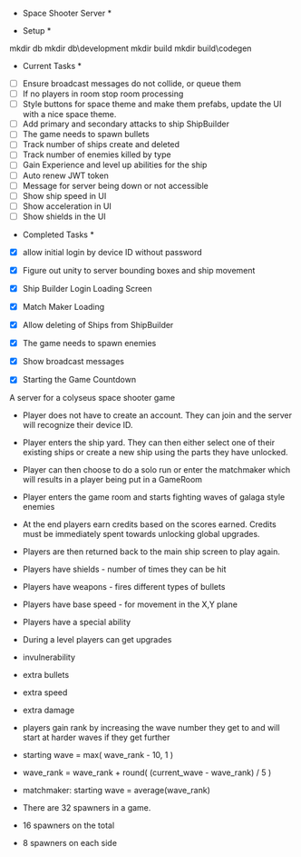 * Space Shooter Server *

* Setup *

mkdir db
mkdir db\development
mkdir build
mkdir build\codegen

* Current Tasks *

- [ ] Ensure broadcast messages do not collide, or queue them
- [ ] If no players in room stop room processing
- [ ] Style buttons for space theme and make them prefabs, update the UI with a nice space theme.
- [ ] Add primary and secondary attacks to ship ShipBuilder
- [ ] The game needs to spawn bullets
- [ ] Track number of ships create and deleted
- [ ] Track number of enemies killed by type
- [ ] Gain Experience and level up abilities for the ship
- [ ] Auto renew JWT token
- [ ] Message for server being down or not accessible
- [ ] Show ship speed in UI
- [ ] Show acceleration in UI
- [ ] Show shields in the UI

* Completed Tasks *

- [x] allow initial login by device ID without password
- [x] Figure out unity to server bounding boxes and ship movement
- [x] Ship Builder Login Loading Screen
- [x] Match Maker Loading
- [x] Allow deleting of Ships from ShipBuilder
- [x] The game needs to spawn enemies
- [x] Show broadcast messages
- [x] Starting the Game Countdown




A server for a colyseus space shooter game

- Player does not have to create an account. They can join and the server will recognize their device ID.
- Player enters the ship yard. They can then either select one of their existing ships or create a new ship using the parts they have unlocked.
- Player can then choose to do a solo run or enter the matchmaker which will results in a player being put in a GameRoom
- Player enters the game room and starts fighting waves of galaga style enemies
- At the end players earn credits based on the scores earned. Credits must be immediately spent towards unlocking global upgrades.
- Players are then returned back to the main ship screen to play again.

- Players have shields - number of times they can be hit
- Players have weapons - fires different types of bullets
- Players have base speed - for movement in the X,Y plane
- Players have a special ability

- During a level players can get upgrades
- invulnerability
- extra bullets
- extra speed
- extra damage

- players gain rank by increasing the wave number they get to and will start at harder waves if they get further

- starting wave = max( wave_rank - 10, 1 )
- wave_rank = wave_rank + round( (current_wave - wave_rank) / 5 )
- matchmaker: starting wave = average(wave_rank)

- There are 32 spawners in a game.
- 16 spawners on the total
- 8 spawners on each side
